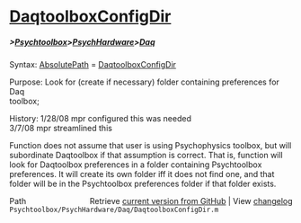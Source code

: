 # [DaqtoolboxConfigDir](DaqtoolboxConfigDir)
##### >[Psychtoolbox](Psychtoolbox)>[PsychHardware](PsychHardware)>[Daq](Daq)

Syntax: [AbsolutePath](AbsolutePath) = [DaqtoolboxConfigDir](DaqtoolboxConfigDir)  
  
Purpose: Look for (create if necessary) folder containing preferences for Daq  
         toolbox;  
  
History: 1/28/08  mpr configured this was needed  
         3/7/08   mpr streamlined this  
  
Function does not assume that user is using Psychophysics toolbox, but will  
subordinate Daqtoolbox if that assumption is correct.  That is, function will  
look for Daqtoolbox preferences in a folder containing Psychtoolbox  
preferences.  It will create its own folder iff it does not find one, and that  
folder will be in the Psychtoolbox preferences folder if that folder exists.  




<div class="code_header" style="text-align:right;">
  <span style="float:left;">Path&nbsp;&nbsp;</span> <span class="counter">Retrieve <a href=
  "https://raw.github.com/Psychtoolbox-3/Psychtoolbox-3/beta/Psychtoolbox/PsychHardware/Daq/DaqtoolboxConfigDir.m">current version from GitHub</a> | View <a href=
  "https://github.com/Psychtoolbox-3/Psychtoolbox-3/commits/beta/Psychtoolbox/PsychHardware/Daq/DaqtoolboxConfigDir.m">changelog</a></span>
</div>
<div class="code">
  <code>Psychtoolbox/PsychHardware/Daq/DaqtoolboxConfigDir.m</code>
</div>

